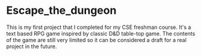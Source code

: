 # Escape_the_dungeon
This is my first project that I completed for my CSE freshman course. It's a text based RPG game inspired by classic D&amp;D table-top game. The contents of the game are still very limited so it can be considered a draft for a real project in the future.  
